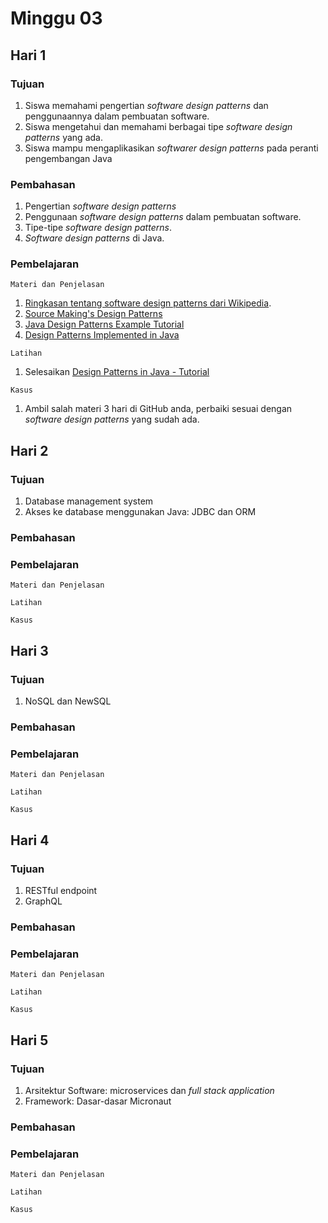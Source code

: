 # Minggu 03

## Hari 1

### Tujuan

1. Siswa memahami pengertian *software design patterns* dan penggunaannya dalam pembuatan software.
2. Siswa mengetahui dan memahami berbagai tipe *software design patterns* yang ada.
3. Siswa mampu mengaplikasikan *softwarer design patterns* pada peranti pengembangan Java

### Pembahasan

1. Pengertian *software design patterns*
2. Penggunaan *software design patterns* dalam pembuatan software.
3. Tipe-tipe *software design patterns*.
4. *Software design patterns* di Java.

### Pembelajaran

```
Materi dan Penjelasan
```

1. [Ringkasan tentang software design patterns dari Wikipedia](https://en.wikipedia.org/wiki/Software_design_pattern).
2. [Source Making's Design Patterns](https://sourcemaking.com/design_patterns)
3. [Java Design Patterns Example Tutorial](https://www.journaldev.com/1827/java-design-patterns-example-tutorial)
3. [Design Patterns Implemented in Java](https://java-design-patterns.com/)


```
Latihan
```

1. Selesaikan [Design Patterns in Java - Tutorial](https://www.tutorialspoint.com/design_pattern/index.htm)


```
Kasus
```

1. Ambil salah materi 3 hari di GitHub anda, perbaiki sesuai dengan *software design patterns* yang sudah ada.


## Hari 2

### Tujuan

1. Database management system
2. Akses ke database menggunakan Java: JDBC dan ORM

### Pembahasan


### Pembelajaran

```
Materi dan Penjelasan
```

```
Latihan
```


```
Kasus
```



## Hari 3

### Tujuan

1. NoSQL dan NewSQL

### Pembahasan


### Pembelajaran

```
Materi dan Penjelasan
```

```
Latihan
```


```
Kasus
```




## Hari 4

### Tujuan

1. RESTful endpoint
2. GraphQL</li></ul>

### Pembahasan


### Pembelajaran

```
Materi dan Penjelasan
```

```
Latihan
```


```
Kasus
```




## Hari 5

### Tujuan

1. Arsitektur Software: microservices dan *full stack application*
2. Framework: Dasar-dasar Micronaut

### Pembahasan


### Pembelajaran

```
Materi dan Penjelasan
```

```
Latihan
```


```
Kasus
```



